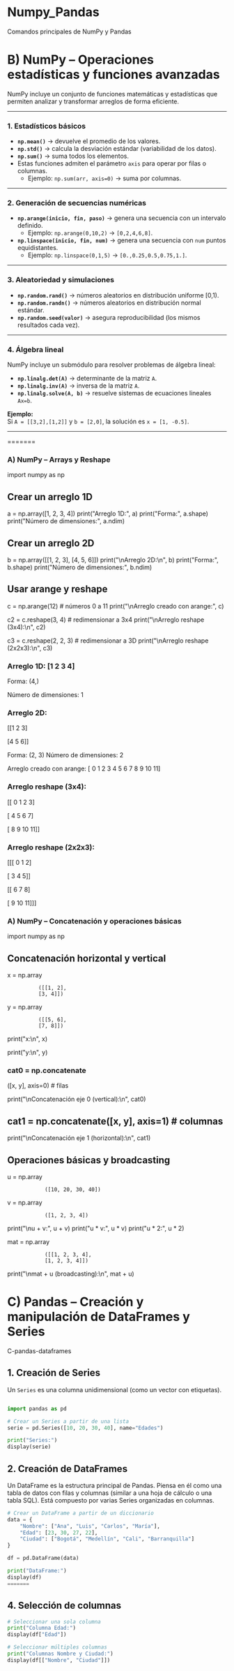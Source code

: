 # Numpy_Pandas
Comandos principales de NumPy y Pandas


# B) NumPy – Operaciones estadísticas y funciones avanzadas

NumPy incluye un conjunto de funciones matemáticas y estadísticas que permiten analizar y transformar arreglos de forma eficiente.  

---

### 1. Estadísticos básicos
- **`np.mean()`** → devuelve el promedio de los valores.  
- **`np.std()`** → calcula la desviación estándar (variabilidad de los datos).  
- **`np.sum()`** → suma todos los elementos.  
- Estas funciones admiten el parámetro `axis` para operar por filas o columnas.  
  - Ejemplo: `np.sum(arr, axis=0)` → suma por columnas.  

---

### 2. Generación de secuencias numéricas
- **`np.arange(inicio, fin, paso)`** → genera una secuencia con un intervalo definido.  
  - Ejemplo: `np.arange(0,10,2)` → `[0,2,4,6,8]`.  
- **`np.linspace(inicio, fin, num)`** → genera una secuencia con `num` puntos equidistantes.  
  - Ejemplo: `np.linspace(0,1,5)` → `[0.,0.25,0.5,0.75,1.]`.  

---

### 3. Aleatoriedad y simulaciones
- **`np.random.rand()`** → números aleatorios en distribución uniforme [0,1).  
- **`np.random.randn()`** → números aleatorios en distribución normal estándar.  
- **`np.random.seed(valor)`** → asegura reproducibilidad (los mismos resultados cada vez).  

---

### 4. Álgebra lineal
NumPy incluye un submódulo para resolver problemas de álgebra lineal:  
- **`np.linalg.det(A)`** → determinante de la matriz `A`.  
- **`np.linalg.inv(A)`** → inversa de la matriz `A`.  
- **`np.linalg.solve(A, b)`** → resuelve sistemas de ecuaciones lineales `Ax=b`.  

**Ejemplo:**  
Si `A = [[3,2],[1,2]]` y `b = [2,0]`, la solución es `x = [1, -0.5]`.  

---
=======
### A) NumPy – Arrays y Reshape
import numpy as np

## Crear un arreglo 1D
a = np.array([1, 2, 3, 4])
print("Arreglo 1D:", a)
print("Forma:", a.shape)
print("Número de dimensiones:", a.ndim)

## Crear un arreglo 2D
b = np.array([[1, 2, 3],
              [4, 5, 6]])
print("\nArreglo 2D:\n", b)
print("Forma:", b.shape)
print("Número de dimensiones:", b.ndim)

## Usar arange y reshape
c = np.arange(12)      # números 0 a 11
print("\nArreglo creado con arange:", c)

c2 = c.reshape(3, 4)   # redimensionar a 3x4
print("\nArreglo reshape (3x4):\n", c2)

c3 = c.reshape(2, 2, 3) # redimensionar a 3D
print("\nArreglo reshape (2x2x3):\n", c3)


### Arreglo 1D: [1 2 3 4]

Forma: (4,)

Número de dimensiones: 1

### Arreglo 2D:
 
 [[1 2 3]
 
  [4 5 6]]
  
Forma: (2, 3)
Número de dimensiones: 2

Arreglo creado con arange: [ 0  1  2  3  4  5  6  7  8  9 10 11]

### Arreglo reshape (3x4):

 [[ 0  1  2  3]
 
  [ 4  5  6  7]
  
  [ 8  9 10 11]]

### Arreglo reshape (2x2x3):

 [[[ 0  1  2]
 
   [ 3  4  5]]

  [[ 6  7  8]
  
   [ 9 10 11]]]



### A) NumPy – Concatenación y operaciones básicas

import numpy as np

## Concatenación horizontal y vertical
x = np.array

              ([[1, 2],
              [3, 4]])
y = np.array
    
              ([[5, 6],
              [7, 8]])

print("x:\n", x)

print("y:\n", y)

### cat0 = np.concatenate

([x, y], axis=0) # filas

print("\nConcatenación eje 0 (vertical):\n", cat0)

## cat1 = np.concatenate([x, y], axis=1)  # columnas

print("\nConcatenación eje 1 (horizontal):\n", cat1)

## Operaciones básicas y broadcasting
u = np.array  

                ([10, 20, 30, 40])
v = np.array  

                ([1, 2, 3, 4])

print("\nu + v:", u + v)
print("u * v:", u * v)
print("u * 2:", u * 2)

mat = np.array

                ([[1, 2, 3, 4],
                [1, 2, 3, 4]])
                
print("\nmat + u (broadcasting):\n", mat + u)


# C) Pandas – Creación y manipulación de DataFrames y Series

C-pandas-dataframes
## 1. Creación de Series
Un `Series` es una columna unidimensional (como un vector con etiquetas).
```python

import pandas as pd

# Crear un Series a partir de una lista
serie = pd.Series([10, 20, 30, 40], name="Edades")

print("Series:")
display(serie)

```


## 2. Creación de DataFrames
Un DataFrame es la estructura principal de Pandas.
Piensa en él como una tabla de datos con filas y columnas (similar a una hoja de cálculo o una tabla SQL).
Está compuesto por varias Series organizadas en columnas.
```python
# Crear un DataFrame a partir de un diccionario
data = {
    "Nombre": ["Ana", "Luis", "Carlos", "María"],
    "Edad": [23, 30, 27, 22],
    "Ciudad": ["Bogotá", "Medellín", "Cali", "Barranquilla"]
}

df = pd.DataFrame(data)

print("DataFrame:")
display(df)
=======
```

## 4. Selección de columnas
```python
# Seleccionar una sola columna
print("Columna Edad:")
display(df["Edad"])

# Seleccionar múltiples columnas
print("Columnas Nombre y Ciudad:")
display(df[["Nombre", "Ciudad"]])
```
